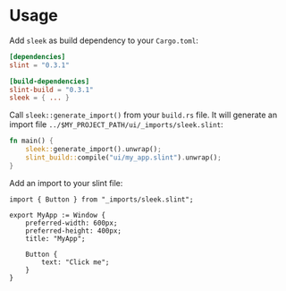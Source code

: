 # Usage

Add `sleek` as build dependency to your `Cargo.toml`:

```toml
[dependencies]
slint = "0.3.1"

[build-dependencies]
slint-build = "0.3.1"
sleek = { ... }
```

Call `sleek::generate_import()` from your `build.rs` file. It will generate an import file `../$MY_PROJECT_PATH/ui/_imports/sleek.slint`:

```rust
fn main() {
    sleek::generate_import().unwrap();
    slint_build::compile("ui/my_app.slint").unwrap();
}
```

Add an import to your slint file:

```sleek
import { Button } from "_imports/sleek.slint";

export MyApp := Window {
    preferred-width: 600px;
    preferred-height: 400px;
    title: "MyApp";

    Button {
        text: "Click me";
    }
}
```
